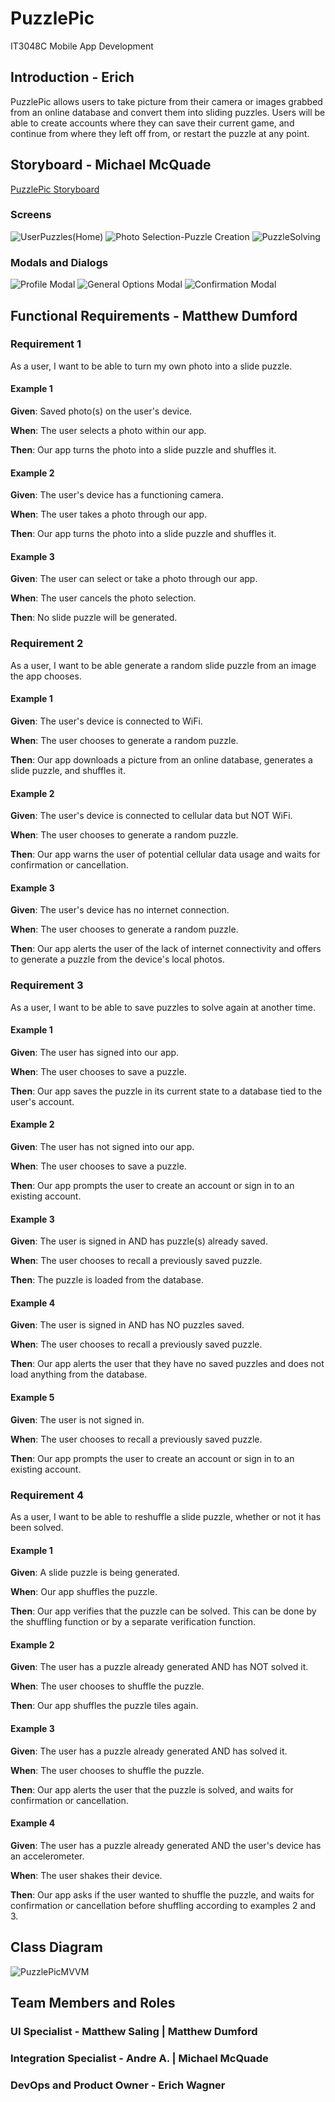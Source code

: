 # PuzzlePic
IT3048C Mobile App Development

## Introduction - Erich
PuzzlePic allows users to take picture from their camera or images grabbed from an online database and convert them into sliding puzzles.
Users will be able to create accounts where they can save their current game, and continue from where they left off from, or restart the puzzle at any point.


## Storyboard - Michael McQuade
[PuzzlePic Storyboard](https://projects.invisionapp.com/prototype/PuzzlePic-ckp9a077u0048vn01557tbg0g)
### Screens
![UserPuzzles(Home)](https://user-images.githubusercontent.com/70126303/120080668-0d877b00-c088-11eb-8c85-768ed9892dfa.png)
![Photo Selection-Puzzle Creation](https://user-images.githubusercontent.com/70126303/120080824-8d154a00-c088-11eb-9f8b-d2e6529a90c1.png)
![PuzzleSolving](https://user-images.githubusercontent.com/70126303/120080843-9d2d2980-c088-11eb-8ae4-c55af69f5c9a.png)
### Modals and Dialogs
![Profile Modal](https://user-images.githubusercontent.com/70126303/120080867-b3d38080-c088-11eb-9c2d-68e56146fe6e.png)
![General Options Modal](https://user-images.githubusercontent.com/70126303/120080884-c483f680-c088-11eb-850b-607f32f589ca.png)
![Confirmation Modal](https://user-images.githubusercontent.com/70126303/120080899-cea5f500-c088-11eb-945a-10fe20dc5c17.png)

## Functional Requirements - Matthew Dumford

### Requirement 1
As a user, I want to be able to turn my own photo into a slide puzzle.
#### Example 1
**Given**: Saved photo(s) on the user's device. 

**When**: The user selects a photo within our app. 

**Then**: Our app turns the photo into a slide puzzle and shuffles it. 

#### Example 2
**Given**: The user's device has a functioning camera. 

**When**: The user takes a photo through our app. 

**Then**: Our app turns the photo into a slide puzzle and shuffles it. 

#### Example 3
**Given**: The user can select or take a photo through our app. 

**When**: The user cancels the photo selection. 

**Then**: No slide puzzle will be generated. 

### Requirement 2
As a user, I want to be able generate a random slide puzzle from an image the app chooses.
#### Example 1
**Given**: The user's device is connected to WiFi. 

**When**: The user chooses to generate a random puzzle. 

**Then**: Our app downloads a picture from an online database, generates a slide puzzle, and shuffles it. 

#### Example 2
**Given**: The user's device is connected to cellular data but NOT WiFi. 

**When**: The user chooses to generate a random puzzle. 

**Then**: Our app warns the user of potential cellular data usage and waits for confirmation or cancellation. 

#### Example 3
**Given**: The user's device has no internet connection. 

**When**: The user chooses to generate a random puzzle. 

**Then**: Our app alerts the user of the lack of internet connectivity and offers to generate a puzzle from the device's local photos. 

### Requirement 3
As a user, I want to be able to save puzzles to solve again at another time.
#### Example 1
**Given**: The user has signed into our app. 

**When**: The user chooses to save a puzzle. 

**Then**: Our app saves the puzzle in its current state to a database tied to the user's account. 

#### Example 2
**Given**: The user has not signed into our app. 

**When**: The user chooses to save a puzzle. 

**Then**: Our app prompts the user to create an account or sign in to an existing account. 

#### Example 3
**Given**: The user is signed in AND has puzzle(s) already saved. 

**When**: The user chooses to recall a previously saved puzzle. 

**Then**: The puzzle is loaded from the database. 

#### Example 4
**Given**: The user is signed in AND has NO puzzles saved. 

**When**: The user chooses to recall a previously saved puzzle. 

**Then**: Our app alerts the user that they have no saved puzzles and does not load anything from the database.

#### Example 5
**Given**: The user is not signed in. 

**When**: The user chooses to recall a previously saved puzzle. 

**Then**: Our app prompts the user to create an account or sign in to an existing account. 

### Requirement 4
As a user, I want to be able to reshuffle a slide puzzle, whether or not it has been solved.
#### Example 1
**Given**: A slide puzzle is being generated. 

**When**: Our app shuffles the puzzle. 

**Then**: Our app verifies that the puzzle can be solved. This can be done by the shuffling function or by a separate verification function. 

#### Example 2
**Given**: The user has a puzzle already generated AND has NOT solved it. 

**When**: The user chooses to shuffle the puzzle. 

**Then**: Our app shuffles the puzzle tiles again. 

#### Example 3
**Given**: The user has a puzzle already generated AND has solved it. 

**When**: The user chooses to shuffle the puzzle. 

**Then**: Our app alerts the user that the puzzle is solved, and waits for confirmation or cancellation. 

#### Example 4
**Given**: The user has a puzzle already generated AND the user's device has an accelerometer.

**When**: The user shakes their device. 

**Then**: Our app asks if the user wanted to shuffle the puzzle, and waits for confirmation or cancellation before shuffling according to examples 2 and 3. 

## Class Diagram

![PuzzlePicMVVM](https://user-images.githubusercontent.com/81546348/120079981-98ff0d00-c084-11eb-816d-ee221c6c0010.jpg)



## Team Members and Roles
### UI Specialist - Matthew Saling | Matthew Dumford
### Integration Specialist - Andre A. | Michael McQuade
### DevOps and Product Owner - Erich Wagner
